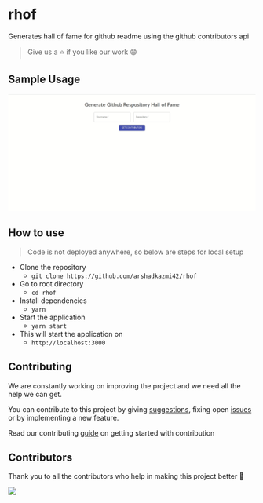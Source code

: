 # rhof

Generates hall of fame for github readme using the github contributors api

> Give us a :star: if you like our work :smile:

## Sample Usage

<img src="assets/usage.gif" alt="rhof"/> <br>

## How to use

> Code is not deployed anywhere, so below are steps for local setup

- Clone the repository
  - `git clone https://github.com/arshadkazmi42/rhof`
- Go to root directory
  - `cd rhof`
- Install dependencies
  - `yarn`
- Start the application
  - `yarn start`
- This will start the application on  
  - `http://localhost:3000`

## Contributing

We are constantly working on improving the project and we need all the help we can get.

You can contribute to this project by giving [suggestions](https://github.com/arshadkazmi42/rhof/issues/new), fixing open [issues](https://github.com/arshadkazmi42/rhof/issues) or by implementing a new feature.

Read our contributing [guide](CONTRIBUTING.md) on getting started with contribution

## Contributors

Thank you to all the contributors who help in making this project better :raised_hands:

<a href='https://github.com/arshadkazmi42)'><img src="https://github.com/arshadkazmi42.png" width="30" /></a>
